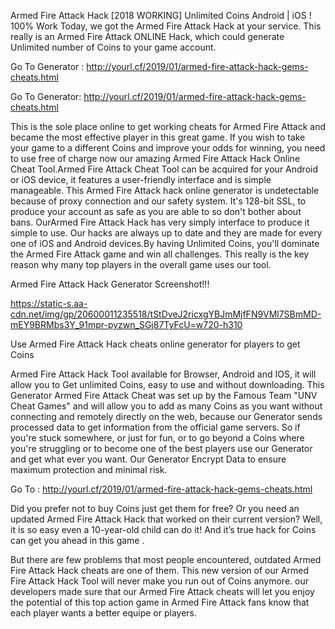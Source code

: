 Armed Fire Attack Hack [2018 WORKING] Unlimited Coins Android | iOS ! 100% Work
Today, we got the Armed Fire Attack Hack at your service. This really is an Armed Fire Attack ONLINE Hack, which could generate Unlimited number of Coins to your game account. 

Go To Generator : http://yourl.cf/2019/01/armed-fire-attack-hack-gems-cheats.html 

Go To Generator: http://yourl.cf/2019/01/armed-fire-attack-hack-gems-cheats.html 


This is the sole place online to get working cheats for Armed Fire Attack and became the most effective player in this great game. If you wish to take your game to a different Coins and improve your odds for winning, you need to use free of charge now our amazing Armed Fire Attack Hack Online Cheat Tool.Armed Fire Attack Cheat Tool can be acquired for your Android or iOS device, it features a user-friendly interface and is simple manageable. This Armed Fire Attack hack online generator is undetectable because of proxy connection and our safety system. It's 128-bit SSL, to produce your account as safe as you are able to so don't bother about bans. OurArmed Fire Attack Hack has very simply interface to produce it simple to use. Our hacks are always up to date and they are made for every one of iOS and Android devices.By having Unlimited Coins, you'll dominate the Armed Fire Attack game and win all challenges. This really is the key reason why many top players in the overall game uses our tool.

Armed Fire Attack Hack Generator Screenshot!!!


https://static-s.aa-cdn.net/img/gp/20600011235518/tStDveJ2ricxgYBJmMjfFN9VMl7SBmMD-mEY9BRMbs3Y_91mpr-pyzwn_SGj87TyFcU=w720-h310


Use Armed Fire Attack Hack cheats online generator for players to get Coins

Armed Fire Attack Hack Tool available for Browser, Android and IOS, it will allow you to Get unlimited Coins, easy to use and without downloading.
This Generator Armed Fire Attack Cheat was set up by the Famous Team "UNV Cheat Games" and will allow you to add as many Coins as you want without connecting and remotely directly on the web, because our Generator sends processed data to get information from the official game servers.
So if you're stuck somewhere, or just for fun, or to go beyond a Coins where you're struggling or to become one of the best players use our Generator and get what ever you want. Our Generator Encrypt Data to ensure maximum protection and minimal risk.

Go To : http://yourl.cf/2019/01/armed-fire-attack-hack-gems-cheats.html

Did you prefer not to buy Coins just get them for free? Or you need an updated Armed Fire Attack Hack that worked on their current version? Well, it is so easy even a 10-year-old child can do it!
And it’s true hack for Coins can get you ahead in this game .

But there are few problems that most people encountered, outdated Armed Fire Attack Hack cheats are one of them. This new version of our Armed Fire Attack Hack Tool will never make you run out of Coins anymore. our developers made sure that our Armed Fire Attack cheats will let you enjoy the potential of this top action game in Armed Fire Attack fans know that each player wants a better equipe or players.
